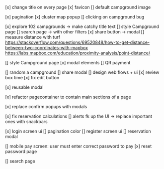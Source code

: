 [x] change title on every page
[x] favicon
[] default campground image

[x] pagination
[x] cluster map popup
[] clicking on campground bug

[x] explore 102 campgrounds -> make catchy title text
[] style Campground page
[] search page -> with other filters
[x] share button -> modal
[] measure distance with turf
https://stackoverflow.com/questions/69520848/how-to-get-distance-between-two-coordinates-with-mapbox
https://labs.mapbox.com/education/proximity-analysis/point-distance/

[] style Campground page
[x] modal elements
[] QR payment

[] random a campground
[] share modal
[] design web flows + ui
[x] review box time
[x] fix edit button

[x] reusable modal

[x] refactor pagecontainer to contain main sections of a page

[x] replace confirm popups with modals

[x] fix reservation calculations
[] alerts fk up the UI -> replace important ones with snackbars

[x] login screen ui
[] pagination color
[] register screen ui
[] reservation modal

[] mobile pay screen: user must enter correct password to pay
[x] reset password page

[] search page
